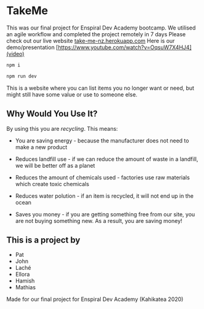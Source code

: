 # TakeMe

This was our final project for Enspiral Dev Academy bootcamp.
We utilised an agile workflow and completed the project remotely in 7 days
Please check out our live website [take-me-nz.herokuapp.com](here)
Here is our demo/presentation [https://www.youtube.com/watch?v=OqsuW7X4HJ4](video)


```sh
npm i
```

```sh
npm run dev
```


This is a website where you can list items you no longer want or need, but might still have some value or use to someone else.

## Why Would You Use It?

By using this you are *recycling*. This means:

* You are saving energy - because the manufacturer does not need to make a new product

* Reduces landfill use - if we can reduce the amount of waste in a landfill, we will be better off as a planet

* Reduces the amount of chemicals used - factories use raw materials which create toxic chemicals

* Reduces water polution - if an item is recycled, it will not end up in the ocean

* Saves you money - if you are getting something free from our site, you are not buying something new. As a result, you are saving money!

## This is a project by 

* Pat
* John
* Laché
* Ellora
* Hamish
* Mathias

Made for our final project for Enspiral Dev Academy (Kahikatea 2020)

